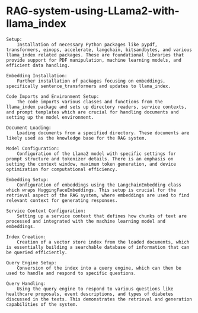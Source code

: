 # RAG-system-using-LLama2-with-llama_index

    Setup:
        Installation of necessary Python packages like pypdf, transformers, einops, accelerate, langchain, bitsandbytes, and various llama_index related packages. These are foundational libraries that provide support for PDF manipulation, machine learning models, and efficient data handling.

    Embedding Installation:
        Further installation of packages focusing on embeddings, specifically sentence_transformers and updates to llama_index.

    Code Imports and Environment Setup:
        The code imports various classes and functions from the llama_index package and sets up directory readers, service contexts, and prompt templates which are crucial for handling documents and setting up the model environment.

    Document Loading:
        Loading documents from a specified directory. These documents are likely used as the knowledge base for the RAG system.

    Model Configuration:
        Configuration of the Llama2 model with specific settings for prompt structure and tokenizer details. There is an emphasis on setting the context window, maximum token generation, and device optimization for computational efficiency.

    Embedding Setup:
        Configuration of embeddings using the LangchainEmbedding class which wraps HuggingFaceEmbeddings. This setup is crucial for the retrieval aspect of the RAG system, where embeddings are used to find relevant context for generating responses.

    Service Context Configuration:
        Setting up a service context that defines how chunks of text are processed and integrated with the machine learning model and embeddings.

    Index Creation:
        Creation of a vector store index from the loaded documents, which is essentially building a searchable database of information that can be queried efficiently.

    Query Engine Setup:
        Conversion of the index into a query engine, which can then be used to handle and respond to specific questions.

    Query Handling:
        Using the query engine to respond to various questions like healthcare proposals, event descriptions, and types of diabetes discussed in the texts. This demonstrates the retrieval and generation capabilities of the system.
